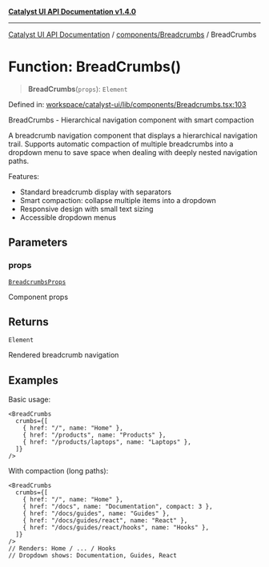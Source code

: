 [**Catalyst UI API Documentation v1.4.0**](../../../README.md)

---

[Catalyst UI API Documentation](../../../README.md) / [components/Breadcrumbs](../README.md) / BreadCrumbs

# Function: BreadCrumbs()

> **BreadCrumbs**(`props`): `Element`

Defined in: [workspace/catalyst-ui/lib/components/Breadcrumbs.tsx:103](https://github.com/TheBranchDriftCatalyst/catalyst-ui/blob/main/lib/components/Breadcrumbs.tsx#L103)

BreadCrumbs - Hierarchical navigation component with smart compaction

A breadcrumb navigation component that displays a hierarchical navigation trail.
Supports automatic compaction of multiple breadcrumbs into a dropdown menu to
save space when dealing with deeply nested navigation paths.

Features:

- Standard breadcrumb display with separators
- Smart compaction: collapse multiple items into a dropdown
- Responsive design with small text sizing
- Accessible dropdown menus

## Parameters

### props

[`BreadcrumbsProps`](../interfaces/BreadcrumbsProps.md)

Component props

## Returns

`Element`

Rendered breadcrumb navigation

## Examples

Basic usage:

```tsx
<BreadCrumbs
  crumbs={[
    { href: "/", name: "Home" },
    { href: "/products", name: "Products" },
    { href: "/products/laptops", name: "Laptops" },
  ]}
/>
```

With compaction (long paths):

```tsx
<BreadCrumbs
  crumbs={[
    { href: "/", name: "Home" },
    { href: "/docs", name: "Documentation", compact: 3 },
    { href: "/docs/guides", name: "Guides" },
    { href: "/docs/guides/react", name: "React" },
    { href: "/docs/guides/react/hooks", name: "Hooks" },
  ]}
/>
// Renders: Home / ... / Hooks
// Dropdown shows: Documentation, Guides, React
```
